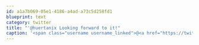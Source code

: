 ```yaml
---
id: a1a7b069-05e1-4186-a4ad-a73c5d258fd1
blueprint: text
category: twitter
title: "'@huertanix Looking forward to it!"
caption: '<span class="username username_linked">@<a href="https://twitter.com/huertanix" title="David Huerta is also on Mastodon btw">huertanix</a></span> Looking forward to it!'
---
```

